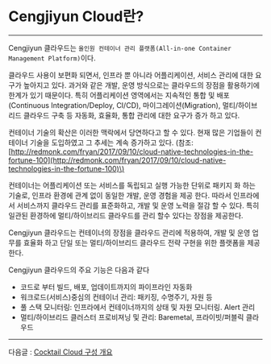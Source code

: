 # Cengjiyun Cloud란?

---

Cengjiyun 클라우드는 `올인원 컨테이너 관리 플랫폼(All-in-one Container Management Platform)`이다.

클라우드 사용이 보편화 되면서, 인프라 뿐 아니라 어플리케이션, 서비스 관리에 대한 요구가 높아지고 있다. 과거와 같은 개발, 운영 방식으로는 클라우드의 장점을 활용하기에 한계가 있기 때문이다. 특히 어플리케이션 영역에서는 지속적인 통합 및 배포\(Continuous Integration/Deploy, CI/CD\), 마이그레이션\(Migration\), 멀티/하이브리드 클라우드 구축 등 자동화, 효율화, 통합 관리에 대한 요구가 증가 하고 있다.

컨테이너 기술의 확산은 이러한 맥락에서 당연하다고 할 수 있다. 현재 많은 기업들이 컨테이너 기술을 도입하였고 그 추세는 계속 증가하고 있다. \(참조: [http://redmonk.com/fryan/2017/09/10/cloud-native-technologies-in-the-fortune-100](http://redmonk.com/fryan/2017/09/10/cloud-native-technologies-in-the-fortune-100)\)

컨테이너는 어플리케이션 또는 서비스를 독립되고 실행 가능한 단위로 패키지 화 하는 기술로, 인프라 환경에 관계 없이 동일한 개발, 운영 경험을 제공 한다. 따라서 인프라에서 서비스까지 클라우드 관리를 표준화하고, 개발 및 운영 노력을 절감 할 수 있다. 특히 일관된 환경하에 멀티/하이브리드 클라우드를 관리 할수 있다는 장점을 제공한다.

Cengjiyun 클라우드는 컨테이너의 장점을 클라우드 관리에 적용하여, 개발 및 운영 업무를 효율화 하고 단일 또는 멀티/하이브리드 클라우드 전략 구현을 위한 플랫폼을 제공한다.

Cengjiyun 클라우드의 주요 기능은 다음과 같다

* 코드로 부터 빌드, 배포, 업데이트까지의 파이프라인 자동화
* 워크로드\(서비스\)중심의 컨테이너 관리: 패키징, 수명주기, 자원 등
* 풀 스택 모니터링: 인프라에서 컨테이너까지의 상태 및 자원 모니터링. Alert 관리
* 멀티/하이브리드 클러스터 프로비져닝 및 관리: Baremetal, 프라이빗/퍼블릭 클라우드

---

다음글 : [Cocktail Cloud 구성 개요](/cocktail-cloud-ad6c-c131-ac1c-c694.md)

